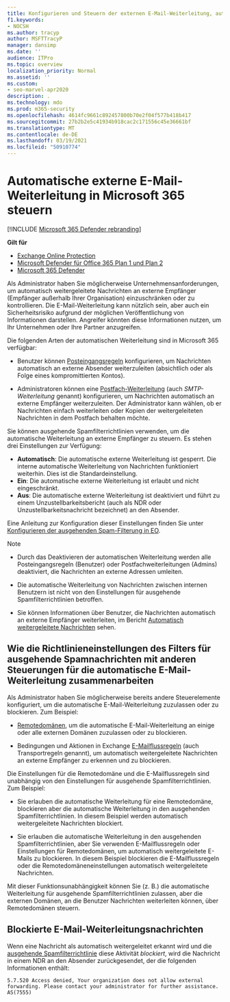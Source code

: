 ```yaml
---
title: Konfigurieren und Steuern der externen E-Mail-Weiterleitung, automatische Weiterleitung, 5.7.520 Zugriff verweigert, externe Weiterleitung deaktivieren, Ihr Administrator hat die externe Weiterleitung deaktiviert, ausgehende Antispamrichtlinie
f1.keywords:
- NOCSH
ms.author: tracyp
author: MSFTTracyP
manager: dansimp
ms.date: ''
audience: ITPro
ms.topic: overview
localization_priority: Normal
ms.assetid: ''
ms.custom:
- seo-marvel-apr2020
description: .
ms.technology: mdo
ms.prod: m365-security
ms.openlocfilehash: 4614fc9661c892457800b70e2f04f577b418b417
ms.sourcegitcommit: 27b2b2e5c41934b918cac2c171556c45e36661bf
ms.translationtype: MT
ms.contentlocale: de-DE
ms.lasthandoff: 03/19/2021
ms.locfileid: "50910774"
---
```

# <a name="control-automatic-external-email-forwarding-in-microsoft-365"></a>Automatische externe E-Mail-Weiterleitung in Microsoft 365 steuern

[!INCLUDE [Microsoft 365 Defender rebranding](../includes/microsoft-defender-for-office.md)]

**Gilt für**
- [Exchange Online Protection](exchange-online-protection-overview.md)
- [Microsoft Defender für Office 365 Plan 1 und Plan 2](office-365-atp.md)
- [Microsoft 365 Defender](../mtp/microsoft-threat-protection.md)

Als Administrator haben Sie möglicherweise Unternehmensanforderungen, um automatisch weitergeleitete Nachrichten an externe Empfänger (Empfänger außerhalb Ihrer Organisation) einzuschränken oder zu kontrollieren. Die E-Mail-Weiterleitung kann nützlich sein, aber auch ein Sicherheitsrisiko aufgrund der möglichen Veröffentlichung von Informationen darstellen. Angreifer könnten diese Informationen nutzen, um Ihr Unternehmen oder Ihre Partner anzugreifen.


Die folgenden Arten der automatischen Weiterleitung sind in Microsoft 365 verfügbar:

- Benutzer können [Posteingangsregeln](https://support.microsoft.com/office/c24f5dea-9465-4df4-ad17-a50704d66c59) konfigurieren, um Nachrichten automatisch an externe Absender weiterzuleiten (absichtlich oder als Folge eines kompromittierten Kontos).

- Administratoren können eine [Postfach-Weiterleitung](/exchange/recipients-in-exchange-online/manage-user-mailboxes/configure-email-forwarding) (auch _SMTP-Weiterleitung_ genannt) konfigurieren, um Nachrichten automatisch an externe Empfänger weiterzuleiten. Der Administrator kann wählen, ob er Nachrichten einfach weiterleiten oder Kopien der weitergeleiteten Nachrichten in dem Postfach behalten möchte.

Sie können ausgehende Spamfilterrichtlinien verwenden, um die automatische Weiterleitung an externe Empfänger zu steuern. Es stehen drei Einstellungen zur Verfügung:

- **Automatisch**: Die automatische externe Weiterleitung ist gesperrt. Die interne automatische Weiterleitung von Nachrichten funktioniert weiterhin. Dies ist die Standardeinstellung.
- **Ein**: Die automatische externe Weiterleitung ist erlaubt und nicht eingeschränkt.
- **Aus**: Die automatische externe Weiterleitung ist deaktiviert und führt zu einem Unzustellbarkeitsbericht (auch als NDR oder Unzustellbarkeitsnachricht bezeichnet) an den Absender.

Eine Anleitung zur Konfiguration dieser Einstellungen finden Sie unter [Konfigurieren der ausgehenden Spam-Filterung in EO](configure-the-outbound-spam-policy.md).

> [!NOTE]
>
> - Durch das Deaktivieren der automatischen Weiterleitung werden alle Posteingangsregeln (Benutzer) oder Postfachweiterleitungen (Admins) deaktiviert, die Nachrichten an externe Adressen umleiten.
>
> - Die automatische Weiterleitung von Nachrichten zwischen internen Benutzern ist nicht von den Einstellungen für ausgehende Spamfilterrichtlinien betroffen.
>
> - Sie können Informationen über Benutzer, die Nachrichten automatisch an externe Empfänger weiterleiten, im Bericht [Automatisch weitergeleitete Nachrichten](mfi-auto-forwarded-messages-report.md) sehen.

## <a name="how-the-outbound-spam-filter-policy-settings-work-with-other-automatic-email-forwarding-controls"></a>Wie die Richtlinieneinstellungen des Filters für ausgehende Spamnachrichten mit anderen Steuerungen für die automatische E-Mail-Weiterleitung zusammenarbeiten

Als Administrator haben Sie möglicherweise bereits andere Steuerelemente konfiguriert, um die automatische E-Mail-Weiterleitung zuzulassen oder zu blockieren. Zum Beispiel:

- [Remotedomänen](/exchange/mail-flow-best-practices/remote-domains/remote-domains), um die automatische E-Mail-Weiterleitung an einige oder alle externen Domänen zuzulassen oder zu blockieren.

- Bedingungen und Aktionen in Exchange [E-Mailflussregeln](/exchange/security-and-compliance/mail-flow-rules/mail-flow-rules) (auch Transportregeln genannt), um automatisch weitergeleitete Nachrichten an externe Empfänger zu erkennen und zu blockieren.

Die Einstellungen für die Remotedomäne und die E-Mailflussregeln sind unabhängig von den Einstellungen für ausgehende Spamfilterrichtlinien. Zum Beispiel:

- Sie erlauben die automatische Weiterleitung für eine Remotedomäne, blockieren aber die automatische Weiterleitung in den ausgehenden Spamfilterrichtlinien. In diesem Beispiel werden automatisch weitergeleitete Nachrichten blockiert.

- Sie erlauben die automatische Weiterleitung in den ausgehenden Spamfilterrichtlinien, aber Sie verwenden E-Mailflussregeln oder Einstellungen für Remotedomänen, um automatisch weitergeleitete E-Mails zu blockieren. In diesem Beispiel blockieren die E-Mailflussregeln oder die Remotedomäneneinstellungen automatisch weitergeleitete Nachrichten.

Mit dieser Funktionsunabhängigkeit können Sie (z. B.) die automatische Weiterleitung für ausgehende Spamfilterrichtlinien zulassen, aber die externen Domänen, an die Benutzer Nachrichten weiterleiten können, über Remotedomänen steuern.

## <a name="blocked-email-forwarding-messages"></a>Blockierte E-Mail-Weiterleitungsnachrichten

Wenn eine Nachricht als automatisch weitergeleitet erkannt wird und die [ausgehende Spamfilterrichtlinie](configure-the-outbound-spam-policy.md) diese Aktivität *blockiert*, wird die Nachricht in einem NDR an den Absender zurückgesendet, der die folgenden Informationen enthält:

`5.7.520 Access denied, Your organization does not allow external forwarding. Please contact your administrator for further assistance. AS(7555)`